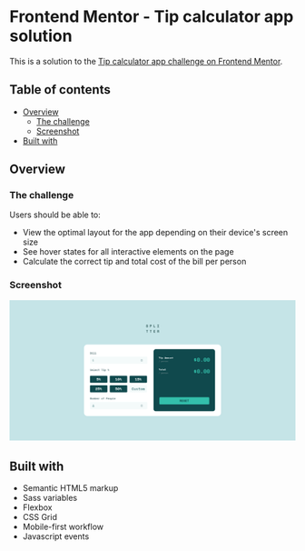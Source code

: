 # Frontend Mentor - Tip calculator app solution

This is a solution to the [Tip calculator app challenge on Frontend Mentor](https://www.frontendmentor.io/challenges/tip-calculator-app-ugJNGbJUX). 

## Table of contents

- [Overview](#overview)
  - [The challenge](#the-challenge)
  - [Screenshot](#screenshot)
- [Built with](#built-with)

## Overview

### The challenge

Users should be able to:

- View the optimal layout for the app depending on their device's screen size
- See hover states for all interactive elements on the page
- Calculate the correct tip and total cost of the bill per person

### Screenshot

![](./images/desktop-ss.png)

## Built with

- Semantic HTML5 markup
- Sass variables
- Flexbox
- CSS Grid
- Mobile-first workflow
- Javascript events
